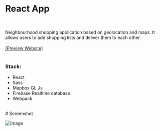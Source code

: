 <h1>React App</h1>
</br>

Neighbourhood shopping application based on geolocation and maps.  It allows users to add shopping lists and deliver them to each other.
</br>
</br>
[[Preview Website]](https://orszolka108.github.io/BuyMe)
</br>
</br>
<h3>Stack:</h3>
<ul>
  <li>React</li>
  <li>Sass</li>
  <li>Mapbox GL Js</li>
  <li>Firebase Realtime database</li>
  <li>Webpack</li>
</ul>
</br>
# Screenshot

![Image](https://github.com/orszolka108/BuyMe/blob/master/images/screen.png)
